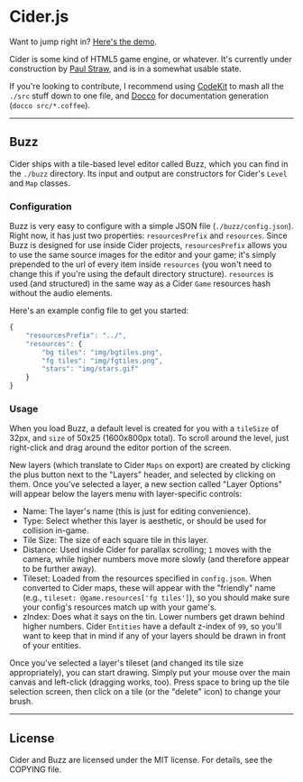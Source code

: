 # Cider.js

Want to jump right in? [Here's the demo](http://paulstraw.com/cider).

Cider is some kind of HTML5 game engine, or whatever. It's currently under construction by [Paul Straw](http://paulstraw.com), and is in a somewhat usable state.

If you're looking to contribute, I recommend using [CodeKit](http://incident57.com/codekit/) to mash all the `./src` stuff down to one file, and [Docco](http://jashkenas.github.com/docco/) for documentation generation (`docco src/*.coffee`).

---

## Buzz

Cider ships with a tile-based level editor called Buzz, which you can find in the `./buzz` directory. Its input and output are constructors for Cider's `Level` and `Map` classes.

### Configuration

Buzz is very easy to configure with a simple JSON file (`./buzz/config.json`). Right now, it has just two properties: `resourcesPrefix` and `resources`. Since Buzz is designed for use inside Cider projects, `resourcesPrefix` allows you to use the same source images for the editor and your game; it's simply prepended to the url of every item inside `resources` (you won't need to change this if you're using the default directory structure). `resources` is used (and structured) in the same way as a Cider `Game` resources hash without the audio elements.

Here's an example config file to get you started:

``` javascript
{
	"resourcesPrefix": "../",
	"resources": {
		"bg tiles": "img/bgtiles.png",
		"fg tiles": "img/fgtiles.png",
		"stars": "img/stars.gif"
	}
}
```

### Usage
When you load Buzz, a default level is created for you with a `tileSize` of 32px, and `size` of 50x25 (1600x800px total). To scroll around the level, just right-click and drag around the editor portion of the screen.

New layers (which translate to Cider `Maps` on export) are created by clicking the plus button next to the "Layers" header, and selected by clicking on them. Once you've selected a layer, a new section called "Layer Options" will appear below the layers menu with layer-specific controls:

* Name: The layer's name (this is just for editing convenience).
* Type: Select whether this layer is aesthetic, or should be used for collision in-game.
* Tile Size: The size of each square tile in this layer.
* Distance: Used inside Cider for parallax scrolling; `1` moves with the camera, while higher numbers move more slowly (and therefore appear to be further away).
* Tileset: Loaded from the resources specified in `config.json`. When converted to Cider maps, these will appear with the "friendly" name (e.g., `tileset: @game.resources['fg tiles']`), so you should make sure your config's resources match up with your game's.
* zIndex: Does what it says on the tin. Lower numbers get drawn behind higher numbers. Cider `Entities` have a default z-index of `99`, so you'll want to keep that in mind if any of your layers should be drawn in front of your entities.

Once you've selected a layer's tileset (and changed its tile size appropriately), you can start drawing. Simply put your mouse over the main canvas and left-click (dragging works, too). Press space to bring up the tile selection screen, then click on a tile (or the "delete" icon) to change your brush.

---

## License

Cider and Buzz are licensed under the MIT license. For details, see the COPYING file.